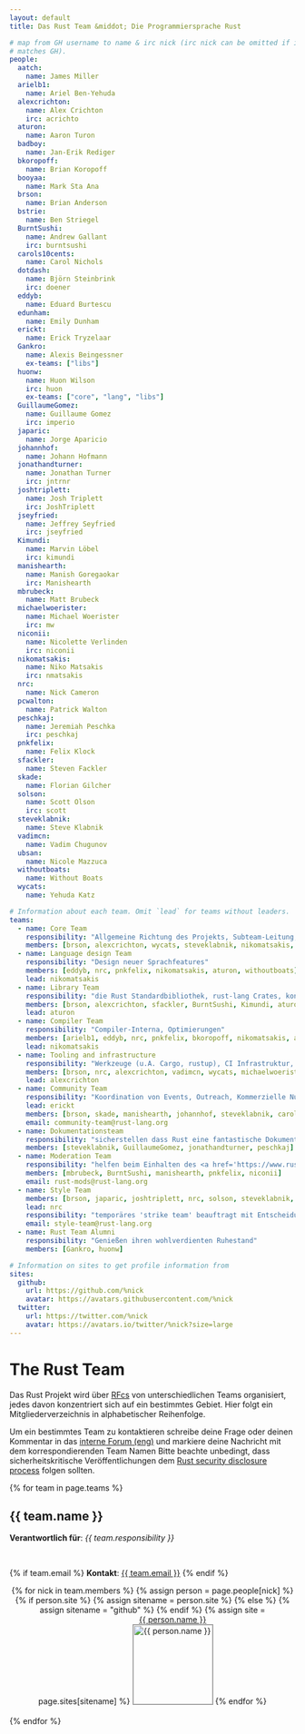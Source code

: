 ```yaml
---
layout: default
title: Das Rust Team &middot; Die Programmiersprache Rust

# map from GH username to name & irc nick (irc nick can be omitted if it
# matches GH).
people:
  aatch:
    name: James Miller
  arielb1:
    name: Ariel Ben-Yehuda
  alexcrichton:
    name: Alex Crichton
    irc: acrichto
  aturon:
    name: Aaron Turon
  badboy:
    name: Jan-Erik Rediger
  bkoropoff:
    name: Brian Koropoff
  booyaa:
    name: Mark Sta Ana
  brson:
    name: Brian Anderson
  bstrie:
    name: Ben Striegel
  BurntSushi:
    name: Andrew Gallant
    irc: burntsushi
  carols10cents:
    name: Carol Nichols
  dotdash:
    name: Björn Steinbrink
    irc: doener
  eddyb:
    name: Eduard Burtescu
  edunham:
    name: Emily Dunham
  erickt:
    name: Erick Tryzelaar
  Gankro:
    name: Alexis Beingessner
    ex-teams: ["libs"]
  huonw:
    name: Huon Wilson
    irc: huon
    ex-teams: ["core", "lang", "libs"]
  GuillaumeGomez:
    name: Guillaume Gomez
    irc: imperio
  japaric:
    name: Jorge Aparicio
  johannhof:
    name: Johann Hofmann
  jonathandturner:
    name: Jonathan Turner
    irc: jntrnr
  joshtriplett:
    name: Josh Triplett
    irc: JoshTriplett
  jseyfried:
    name: Jeffrey Seyfried
    irc: jseyfried
  Kimundi:
    name: Marvin Löbel
    irc: kimundi
  manishearth:
    name: Manish Goregaokar
    irc: Manishearth
  mbrubeck:
    name: Matt Brubeck
  michaelwoerister:
    name: Michael Woerister
    irc: mw
  niconii:
    name: Nicolette Verlinden
    irc: niconii
  nikomatsakis:
    name: Niko Matsakis
    irc: nmatsakis
  nrc:
    name: Nick Cameron
  pcwalton:
    name: Patrick Walton
  peschkaj:
    name: Jeremiah Peschka
    irc: peschkaj
  pnkfelix:
    name: Felix Klock
  sfackler:
    name: Steven Fackler
  skade:
    name: Florian Gilcher
  solson:
    name: Scott Olson
    irc: scott
  steveklabnik:
    name: Steve Klabnik
  vadimcn:
    name: Vadim Chugunov
  ubsan:
    name: Nicole Mazzuca
  withoutboats:
    name: Without Boats
  wycats:
    name: Yehuda Katz

# Information about each team. Omit `lead` for teams without leaders.
teams:
  - name: Core Team
    responsibility: "Allgemeine Richtung des Projekts, Subteam-Leitung, übergreifende Belange"
    members: [brson, alexcrichton, wycats, steveklabnik, nikomatsakis, aturon, pcwalton, erickt]
  - name: Language design Team
    responsibility: "Design neuer Sprachfeatures"
    members: [eddyb, nrc, pnkfelix, nikomatsakis, aturon, withoutboats]
    lead: nikomatsakis
  - name: Library Team
    responsibility: "die Rust Standardbibliothek, rust-lang Crates, konventionen"
    members: [brson, alexcrichton, sfackler, BurntSushi, Kimundi, aturon]
    lead: aturon
  - name: Compiler Team
    responsibility: "Compiler-Interna, Optimierungen"
    members: [arielb1, eddyb, nrc, pnkfelix, bkoropoff, nikomatsakis, aatch, dotdash, michaelwoerister, jseyfried]
    lead: nikomatsakis
  - name: Tooling and infrastructure
    responsibility: "Werkzeuge (u.A. Cargo, rustup), CI Infrastruktur, etc."
    members: [brson, nrc, alexcrichton, vadimcn, wycats, michaelwoerister]
    lead: alexcrichton
  - name: Community Team
    responsibility: "Koordination von Events, Outreach, Kommerzielle Nutzer, Lernmaterialien and Publicity"
    lead: erickt
    members: [brson, skade, manishearth, johannhof, steveklabnik, carols10cents, badboy, booyaa, bstrie, erickt, jonathandturner, edunham]
    email: community-team@rust-lang.org
  - name: Dokumentationsteam
    responsibility: "sicherstellen dass Rust eine fantastische Dokumentation hat"
    members: [steveklabnik, GuillaumeGomez, jonathandturner, peschkaj]
  - name: Moderation Team
    responsibility: "helfen beim Einhalten des <a href='https://www.rust-lang.org/conduct.html'>Verhaltenskodexes</a>"
    members: [mbrubeck, BurntSushi, manishearth, pnkfelix, niconii]
    email: rust-mods@rust-lang.org
  - name: Style Team
    members: [brson, japaric, joshtriplett, nrc, solson, steveklabnik, ubsan]
    lead: nrc
    responsibility: "temporäres 'strike team' beauftragt mit Entscheidungen bezüglich Code Style Richtlinen und Konfiguration von Rustfmt (Prozess ist in <a href='https://github.com/rust-lang/rfcs/blob/master/text/1607-style-rfcs.md'>RFC 1607</a> spezifiziert)"
    email: style-team@rust-lang.org
  - name: Rust Team Alumni
    responsibility: "Genießen ihren wohlverdienten Ruhestand"
    members: [Gankro, huonw]

# Information on sites to get profile information from
sites:
  github:
    url: https://github.com/%nick
    avatar: https://avatars.githubusercontent.com/%nick
  twitter:
    url: https://twitter.com/%nick
    avatar: https://avatars.io/twitter/%nick?size=large
---
```


<style type="text/css">
.headshot {
  border: 1px solid #888;
  width: 140px;
}

.person {
  display: inline-block;
  position: relative;
  margin-bottom: 20px;
}
.lead { font-weight: bold; }
.lead .name::after { content: " (lead)"; }
.details {
  display: none;
  position: absolute;
  bottom: 0;
  left: 0;
  right: 0;
  background: rgba(0, 0, 0, 0.5);
  color: white;
  font-weight: normal;
}
.person:hover .details {
   display: block;
}

.headshots {
  text-align: center;
  margin: 0px auto;
  padding: 0;
  width: 700px;
  max-width: 100%;
  list-style: none;
}
</style>

# The Rust Team

Das Rust Projekt wird über
[RFcs](https://github.com/rust-lang/rfcs/blob/master/text/1068-rust-governance.md)
von unterschiedlichen Teams organisiert,
jedes davon konzentriert sich auf ein bestimmtes Gebiet.
Hier folgt ein Mitgliederverzeichnis in alphabetischer Reihenfolge.

Um ein bestimmtes Team zu kontaktieren schreibe deine Frage oder deinen Kommentar in das [interne Forum (eng)](https://internals.rust-lang.org/) und markiere deine Nachricht mit dem korrespondierenden Team Namen
Bitte beachte unbedingt, dass sicherheitskritische Veröffentlichungen dem [Rust security disclosure process](security.html) folgen sollten.

{% for team in page.teams %}
<section id="{{ team.name | replace:' ','-' }}">
<h2> {{ team.name }} </h2>

<strong>Verantwortlich für</strong>: <em>{{ team.responsibility }}</em>

<br />

{% if team.email %}
  <strong>Kontakt</strong>:
  <a href="mailto:{{ team.email | uri_escape }}">{{ team.email }}</a>
{% endif %}

<ul class="headshots">
{% for nick in team.members %}
  {% assign person = page.people[nick] %}
  {% if person.site %}
    {% assign sitename = person.site %}
  {% else %}
    {% assign sitename = "github" %}
  {% endif %}
  {% assign site = page.sites[sitename] %}
  <li class="person {% if team.lead and team.lead == nick %}lead{% endif %}">
  <a href="{{ site.url | replace:'%nick',nick }}">
    <div class="name">{{ person.name }}</div>
    <div class="details">
      <div>irc: {% if person.irc %}{{ person.irc }}{% else %}{{ nick }}{% endif %}</div>
      {% if person.ex-teams %}
      <div>teams: {{ person.ex-teams | join: ", " }}</div>
      {% endif %}
    </div>
    <img class="headshot" src="{{ site.avatar | replace:'%nick',nick }}" alt="{{ person.name }}">
  </a>
</li>
{% endfor %}
</ul>
</section>
{% endfor %}

